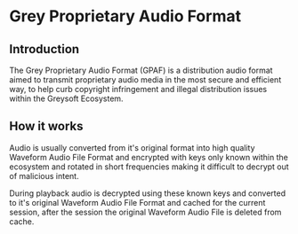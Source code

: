 # Grey Proprietary Audio Format

## Introduction

The Grey Proprietary Audio Format (GPAF) is a distribution audio format aimed to transmit proprietary audio media in the most secure and efficient way, 
to help curb copyright infringement and illegal distribution issues within the Greysoft Ecosystem.

## How it works

Audio is usually converted from it's original format into high quality Waveform Audio File Format and encrypted with keys only known within the ecosystem 
and rotated in short frequencies making it difficult to decrypt out of malicious intent.

During playback audio is decrypted using these known keys and converted to it's original Waveform Audio File Format and cached for the current session, 
after the session the original Waveform Audio File is deleted from cache.
